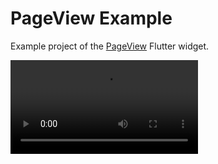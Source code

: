 # PageView Example

Example project of the [PageView](https://api.flutter.dev/flutter/widgets/PageView-class.html) Flutter widget.

![Video](PageViewExample.mov)
